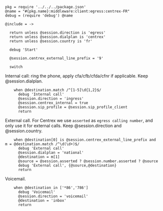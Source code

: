     pkg = require '../../../package.json'
    @name = "#{pkg.name}:middleware:client:egress:centrex-FR"
    debug = (require 'debug') @name

    @include = ->

      return unless @session.direction is 'egress'
      return unless @session.dialplan is 'centrex'
      return unless @session.country is 'fr'

      debug 'Start'

      @session.centrex_external_line_prefix = '9'

      switch

Internal call: ring the phone, apply cfa/cfb/cfda/cfnr if applicable.
Keep @session.dialplan.

        when @destination.match /^[1-5]\d{1,2}$/
          debug 'Internal call'
          @session.direction = 'ingress'
          @session.centrex_internal = true
          @session.sip_profile = @session.sip_profile_client
          return

External call.
For Centrex we use `asserted` as `egress calling number`, and only use it for external calls.
Keep @session.direction and @session.country.

        when @destination[0] is @session.centrex_external_line_prefix and m = @destination.match /^\d(\d+)$/
          debug 'External call'
          @session.dialplan = 'national'
          @destination = m[1]
          @source = @session.asserted ? @session.number.asserted ? @source
          debug 'External call', {@source,@destination}
          return

Voicemail.

        when @destination in ['*86','786']
          debug 'Voicemail'
          @session.direction = 'voicemail'
          @destination = 'inbox'
          return
